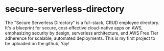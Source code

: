 # secure-serverless-directory
The "Secure Serverless Directory" is a full-stack, CRUD employee directory. It's a blueprint for secure, cost-effective cloud-native apps on AWS, emphasizing security by design, serverless architecture, and AWS Free Tier adherence for scalable, automated deployments.
This is my first project to be uploaded on the github, Yay!
